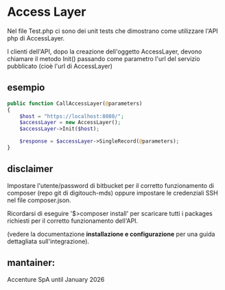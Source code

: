 
# Access Layer

Nel file Test.php ci sono dei unit tests che dimostrano come utilizzare l'API php di AccessLayer.

I clienti dell'API, dopo la creazione dell'oggetto AccessLayer, devono chiamare il metodo Init() passando come parametro l'url del servizio pubblicato (cioè l'url di AccessLayer)

## esempio

```php
public function CallAccessLayer(@parameters)
{
	$host = "https://localhost:8080/";
	$accessLayer = new AccessLayer();
	$accessLayer->Init($host);

	$response = $accessLayer->SingleRecord(@parameters);
}
```

## disclaimer

Impostare l'utente/password di bitbucket per il corretto funzionamento di composer (repo git di digitouch-mds) oppure impostare le credenziali SSH nel file composer.json.

Ricordarsi di eseguire '$>composer install' per scaricare tutti i packages richiesti per il corretto funzionamento dell'API.

(vedere la documentazione **installazione e configurazione** per una guida dettagliata sull'integrazione).

## mantainer:
 Accenture SpA until January 2026